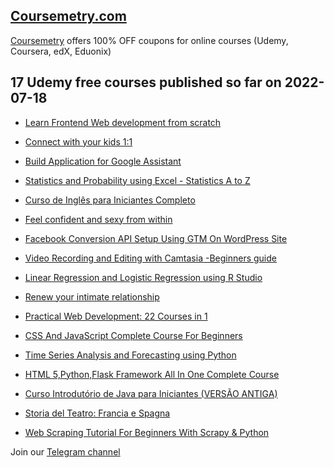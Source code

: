 ## [**Coursemetry.com**](https://coursemetry.com/)

[Coursemetry](https://coursemetry.com/) offers 100% OFF coupons for online courses (Udemy, Coursera, edX, Eduonix)

## **17 Udemy free courses published so far on 2022-07-18**

* [Learn Frontend Web development from scratch](https://coursemetry.com/learn-frontend-web-development-from-scratch/)

* [Connect with your kids 1:1](https://coursemetry.com/connect-with-your-kids-11/)

* [Build Application for Google Assistant](https://coursemetry.com/build-application-for-google-assistant/)

* [Statistics and Probability using Excel - Statistics A to Z](https://coursemetry.com/statistics-and-probability-using-excel-statistics-a-to-z/)

* [Curso de Inglês para Iniciantes Completo](https://coursemetry.com/curso-de-ingles-para-iniciantes-completo/)

* [Feel confident and sexy from within](https://coursemetry.com/feel-confident-and-sexy-from-within/)

* [Facebook Conversion API Setup Using GTM On WordPress Site](https://coursemetry.com/facebook-conversion-api-setup-using-gtm-on-wordpress-site/)

* [Video Recording and Editing with Camtasia -Beginners guide](https://coursemetry.com/video-recording-and-editing-with-camtasia-beginners-guide/)

* [Linear Regression and Logistic Regression using R Studio](https://coursemetry.com/linear-regression-and-logistic-regression-using-r-studio/)

* [Renew your intimate relationship](https://coursemetry.com/renew-your-intimate-relationship/)

* [Practical Web Development: 22 Courses in 1](https://coursemetry.com/practical-web-development-22-courses-in-1/)

* [CSS And JavaScript Complete Course For Beginners](https://coursemetry.com/css-and-javascript-complete-course-for-beginners/)

* [Time Series Analysis and Forecasting using Python](https://coursemetry.com/time-series-analysis-and-forecasting-using-python/)

* [HTML 5,Python,Flask Framework All In One Complete Course](https://coursemetry.com/html-5pythonflask-framework-all-in-one-complete-course/)

* [Curso Introdutório de Java para Iniciantes (VERSÃO ANTIGA)](https://coursemetry.com/curso-introdutorio-de-java-para-iniciantes-versao-antiga/)

* [Storia del Teatro: Francia e Spagna](https://coursemetry.com/storia-del-teatro-francia-e-spagna/)

* [Web Scraping Tutorial For Beginners With Scrapy & Python](https://coursemetry.com/web-scraping-tutorial-for-beginners-with-scrapy-python/)


Join our [Telegram channel](https://t.me/coursemetry)